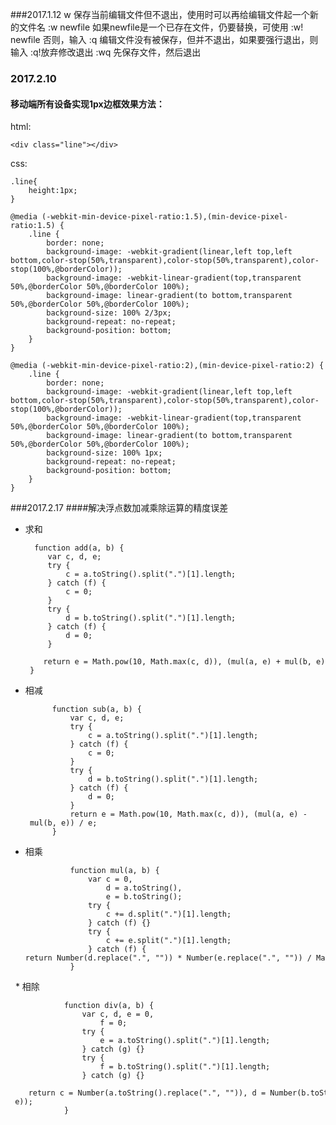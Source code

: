 ###2017.1.12
w 保存当前编辑文件但不退出，使用时可以再给编辑文件起一个新的文件名
:w newfile
如果newfile是一个已存在文件，仍要替换，可使用
:w! newfile
否则，输入
:q 编辑文件没有被保存，但并不退出，如果要强行退出，则输入
:q!放弃修改退出
:wq 先保存文件，然后退出

### 2017.2.10
#### 移动端所有设备实现1px边框效果方法：
html:
	
	<div class="line"></div>
css:

	.line{
		height:1px;
	}
	
	@media (-webkit-min-device-pixel-ratio:1.5),(min-device-pixel-ratio:1.5) {
        .line {
            border: none;
            background-image: -webkit-gradient(linear,left top,left bottom,color-stop(50%,transparent),color-stop(50%,transparent),color-stop(100%,@borderColor));
            background-image: -webkit-linear-gradient(top,transparent 50%,@borderColor 50%,@borderColor 100%);
            background-image: linear-gradient(to bottom,transparent 50%,@borderColor 50%,@borderColor 100%);
            background-size: 100% 2/3px;
            background-repeat: no-repeat;
            background-position: bottom;
        }
    }

    @media (-webkit-min-device-pixel-ratio:2),(min-device-pixel-ratio:2) {
        .line {
            border: none;
            background-image: -webkit-gradient(linear,left top,left bottom,color-stop(50%,transparent),color-stop(50%,transparent),color-stop(100%,@borderColor));
            background-image: -webkit-linear-gradient(top,transparent 50%,@borderColor 50%,@borderColor 100%);
            background-image: linear-gradient(to bottom,transparent 50%,@borderColor 50%,@borderColor 100%);
            background-size: 100% 1px;
            background-repeat: no-repeat;
            background-position: bottom;
        }
    }

###2017.2.17
####解决浮点数加减乘除运算的精度误差
 * 求和
 
		 function add(a, b) {
		    var c, d, e;
		    try {
		        c = a.toString().split(".")[1].length;
		    } catch (f) {
		        c = 0;
		    }
		    try {
		        d = b.toString().split(".")[1].length;
		    } catch (f) {
		        d = 0;
		    }
		    return e = Math.pow(10, Math.max(c, d)), (mul(a, e) + mul(b, e)) / e;
		}
		
* 相减
	
			function sub(a, b) {
			    var c, d, e;
			    try {
			        c = a.toString().split(".")[1].length;
			    } catch (f) {
			        c = 0;
			    }
			    try {
			        d = b.toString().split(".")[1].length;
			    } catch (f) {
			        d = 0;
			    }
			    return e = Math.pow(10, Math.max(c, d)), (mul(a, e) - mul(b, e)) / e;
			}
			
* 相乘
		
				function mul(a, b) {
				    var c = 0,
				        d = a.toString(),
				        e = b.toString();
				    try {
				        c += d.split(".")[1].length;
				    } catch (f) {}
				    try {
				        c += e.split(".")[1].length;
				    } catch (f) {	    			return Number(d.replace(".", "")) * Number(e.replace(".", "")) / Math.pow(10, c);
				}

 	* 相除

	 		  	function div(a, b) {
				    var c, d, e = 0,
				        f = 0;
				    try {
				        e = a.toString().split(".")[1].length;
				    } catch (g) {}
				    try {
				        f = b.toString().split(".")[1].length;
				    } catch (g) {}
				    return c = Number(a.toString().replace(".", "")), d = Number(b.toString().replace(".", "")), mul(c / d, Math.pow(10, f - e));
				}




 






